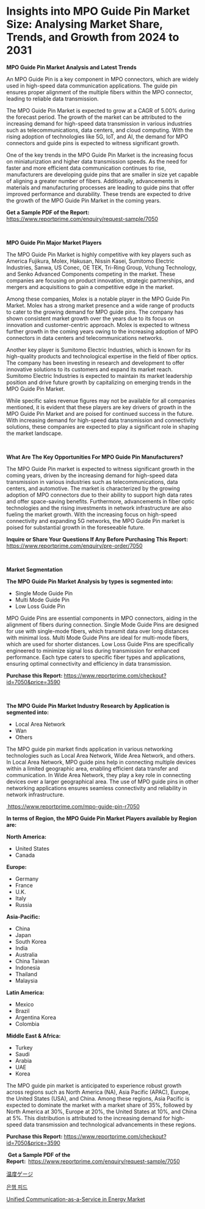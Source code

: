 <p><h1>Insights into MPO Guide Pin Market Size: Analysing Market Share, Trends, and Growth from 2024 to 2031</h1></p><p><strong>MPO Guide Pin Market Analysis and Latest Trends</strong></p>
<p><p>An MPO Guide Pin is a key component in MPO connectors, which are widely used in high-speed data communication applications. The guide pin ensures proper alignment of the multiple fibers within the MPO connector, leading to reliable data transmission.</p><p>The MPO Guide Pin Market is expected to grow at a CAGR of 5.00% during the forecast period. The growth of the market can be attributed to the increasing demand for high-speed data transmission in various industries such as telecommunications, data centers, and cloud computing. With the rising adoption of technologies like 5G, IoT, and AI, the demand for MPO connectors and guide pins is expected to witness significant growth.</p><p>One of the key trends in the MPO Guide Pin Market is the increasing focus on miniaturization and higher data transmission speeds. As the need for faster and more efficient data communication continues to rise, manufacturers are developing guide pins that are smaller in size yet capable of aligning a greater number of fibers. Additionally, advancements in materials and manufacturing processes are leading to guide pins that offer improved performance and durability. These trends are expected to drive the growth of the MPO Guide Pin Market in the coming years.</p></p>
<p><strong>Get a Sample PDF of the Report:&nbsp;</strong> <a href="https://www.reportprime.com/enquiry/request-sample/7050">https://www.reportprime.com/enquiry/request-sample/7050</a></p>
<p>&nbsp;</p>
<p><strong>MPO Guide Pin Major Market Players</strong></p>
<p><p>The MPO Guide Pin Market is highly competitive with key players such as America Fujikura, Molex, Hakusan, Nissin Kasei, Sumitomo Electric Industries, Sanwa, US Conec, OE TEK, Tri-Ring Group, Vchung Technology, and Senko Advanced Components competing in the market. These companies are focusing on product innovation, strategic partnerships, and mergers and acquisitions to gain a competitive edge in the market.</p><p>Among these companies, Molex is a notable player in the MPO Guide Pin Market. Molex has a strong market presence and a wide range of products to cater to the growing demand for MPO guide pins. The company has shown consistent market growth over the years due to its focus on innovation and customer-centric approach. Molex is expected to witness further growth in the coming years owing to the increasing adoption of MPO connectors in data centers and telecommunications networks.</p><p>Another key player is Sumitomo Electric Industries, which is known for its high-quality products and technological expertise in the field of fiber optics. The company has been investing in research and development to offer innovative solutions to its customers and expand its market reach. Sumitomo Electric Industries is expected to maintain its market leadership position and drive future growth by capitalizing on emerging trends in the MPO Guide Pin Market.</p><p>While specific sales revenue figures may not be available for all companies mentioned, it is evident that these players are key drivers of growth in the MPO Guide Pin Market and are poised for continued success in the future. With increasing demand for high-speed data transmission and connectivity solutions, these companies are expected to play a significant role in shaping the market landscape.</p></p>
<p>&nbsp;</p>
<p><strong>What Are The Key Opportunities For MPO Guide Pin Manufacturers?</strong></p>
<p><p>The MPO Guide Pin market is expected to witness significant growth in the coming years, driven by the increasing demand for high-speed data transmission in various industries such as telecommunications, data centers, and automotive. The market is characterized by the growing adoption of MPO connectors due to their ability to support high data rates and offer space-saving benefits. Furthermore, advancements in fiber optic technologies and the rising investments in network infrastructure are also fueling the market growth. With the increasing focus on high-speed connectivity and expanding 5G networks, the MPO Guide Pin market is poised for substantial growth in the foreseeable future.</p></p>
<p><strong>Inquire or Share Your Questions If Any Before Purchasing This Report:</strong> <a href="https://www.reportprime.com/enquiry/pre-order/7050">https://www.reportprime.com/enquiry/pre-order/7050</a></p>
<p>&nbsp;</p>
<p><strong>Market Segmentation</strong></p>
<p><strong>The MPO Guide Pin Market Analysis by types is segmented into:</strong></p>
<p><ul><li>Single Mode Guide Pin</li><li>Multi Mode Guide Pin</li><li>Low Loss Guide Pin</li></ul></p>
<p><p>MPO Guide Pins are essential components in MPO connectors, aiding in the alignment of fibers during connection. Single Mode Guide Pins are designed for use with single-mode fibers, which transmit data over long distances with minimal loss. Multi Mode Guide Pins are ideal for multi-mode fibers, which are used for shorter distances. Low Loss Guide Pins are specifically engineered to minimize signal loss during transmission for enhanced performance. Each type caters to specific fiber types and applications, ensuring optimal connectivity and efficiency in data transmission.</p></p>
<p><strong>Purchase this Report:&nbsp;</strong><a href="https://www.reportprime.com/checkout?id=7050&price=3590">https://www.reportprime.com/checkout?id=7050&price=3590</a></p>
<p>&nbsp;</p>
<p><strong>The MPO Guide Pin Market Industry Research by Application is segmented into:</strong></p>
<p><ul><li>Local Area Network</li><li>Wan</li><li>Others</li></ul></p>
<p><p>The MPO guide pin market finds application in various networking technologies such as Local Area Network, Wide Area Network, and others. In Local Area Network, MPO guide pins help in connecting multiple devices within a limited geographic area, enabling efficient data transfer and communication. In Wide Area Network, they play a key role in connecting devices over a larger geographical area. The use of MPO guide pins in other networking applications ensures seamless connectivity and reliability in network infrastructure.</p></p>
<p><a href="https://www.reportprime.com/mpo-guide-pin-r7050">&nbsp;https://www.reportprime.com/mpo-guide-pin-r7050</a></p>
<p><strong>In terms of Region, the MPO Guide Pin Market Players available by Region are:</strong></p>
<p>
    <p> <strong> North America: </strong>
        <ul>
            <li>United States</li>
            <li>Canada</li>
        </ul>
        </p> 
    <p> <strong> Europe: </strong>
        <ul>
            <li>Germany</li>
            <li>France</li>
            <li>U.K.</li>
            <li>Italy</li>
            <li>Russia</li>
        </ul>
        </p> 
    <p> <strong> Asia-Pacific: </strong>
        <ul>
            <li>China</li>
            <li>Japan</li>
            <li>South Korea</li>
            <li>India</li>
            <li>Australia</li>
            <li>China Taiwan</li>
            <li>Indonesia</li>
            <li>Thailand</li>
            <li>Malaysia</li>
        </ul>
        </p> 
    <p> <strong> Latin America: </strong>
        <ul>
            <li>Mexico</li>
            <li>Brazil</li>
            <li>Argentina Korea</li>
            <li>Colombia</li>
        </ul>
        </p> 
    <p> <strong> Middle East & Africa: </strong>
        <ul>
            <li>Turkey</li>
            <li>Saudi</li>
            <li>Arabia</li>
            <li>UAE</li>
            <li>Korea</li>
        </ul>
    </p>
    </p>
<p><p>The MPO guide pin market is anticipated to experience robust growth across regions such as North America (NA), Asia Pacific (APAC), Europe, the United States (USA), and China. Among these regions, Asia Pacific is expected to dominate the market with a market share of 35%, followed by North America at 30%, Europe at 20%, the United States at 10%, and China at 5%. This distribution is attributed to the increasing demand for high-speed data transmission and technological advancements in these regions.</p></p>
<p><strong>Purchase this Report: </strong><a href="https://www.reportprime.com/checkout?id=7050&price=3590">https://www.reportprime.com/checkout?id=7050&price=3590</a></p>
<p>&nbsp;<strong>Get a Sample PDF of the Report:&nbsp;&nbsp;</strong><a href="https://www.reportprime.com/enquiry/request-sample/7050">https://www.reportprime.com/enquiry/request-sample/7050</a></p>
<p><strong></strong></p>
<p><p><a href="https://github.com/zekaoe592392/Market-Research-Report-List-1/blob/main/553669620543.md">温度ゲージ</a></p><p><a href="https://github.com/crfsywufhm81415/Market-Research-Report-List-1/blob/main/110207418925.md">은행 피드</a></p><p><a href="https://github.com/RickHolmes3/Market-Research-Report-List-4/blob/main/unified-communication-as-a-service-in-energy-market.md">Unified Communication-as-a-Service in Energy Market</a></p></p>